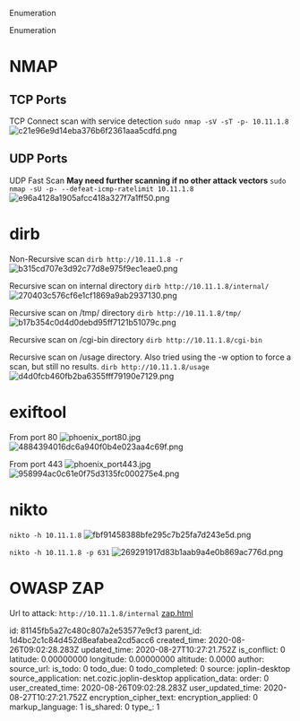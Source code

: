 Enumeration

Enumeration

# NMAP
## TCP Ports
TCP Connect scan with service detection
`sudo nmap -sV -sT -p- 10.11.1.8`
![c21e96e9d14eba376b6f2361aaa5cdfd.png](:/f485d60a7c774eba8cecac05c6b20824)

## UDP Ports
UDP Fast Scan
**May need further scanning if no other attack vectors**
`sudo nmap -sU -p- --defeat-icmp-ratelimit 10.11.1.8`
![e96a4128a1905afcc418a327f7a1ff50.png](:/a0c710d6619d4d4d986ca9537903e316)


# dirb
Non-Recursive scan
`dirb http://10.11.1.8 -r`
![b315cd707e3d92c77d8e975f9ec1eae0.png](:/4a7962e2e6ec43d3a025a6d6ea4007b6)

Recursive scan on internal directory
`dirb http://10.11.1.8/internal/`
![270403c576cf6e1cf1869a9ab2937130.png](:/c7485c7476ab4180b72205111b33ca5f)

Recursive scan on /tmp/ directory
`dirb http://10.11.1.8/tmp/`
![b17b354c0d4d0debd95ff7121b51079c.png](:/dc6d2d7c94c546549062a206fd109aa2)

Recursive scan on /cgi-bin directory
`dirb http://10.11.1.8/cgi-bin`

Recursive scan on /usage directory. Also tried using the -w option to force a scan, but still no results.
`dirb http://10.11.1.8/usage`
![d4d0fcb460fb2ba6355fff79190e7129.png](:/c021f2e6ab744997a33b5a100c5d8097)


# exiftool
From port 80
![phoenix_port80.jpg](:/44db0f97aba347ec9fc82864d2bfd9ed)
![4884394016dc6a940f0b4e023aa4c69f.png](:/8a62e166ce784a219cc68b18604a8372)

From port 443
![phoenix_port443.jpg](:/17d33c552fb84f30aedab00e384398ff)
![958994ac0c61e0f75d3135fc000275e4.png](:/214749ddc5114294b34a4ea48e783287)


# nikto
`nikto -h 10.11.1.8`
![fbf91458388bfe295c7b25fa7d243e5d.png](:/c8a525f38bd14ab794b63861d48be19c)

`nikto -h 10.11.1.8 -p 631`
![269291917d83b1aab9a4e0b869ac776d.png](:/db274f7f20a8431eb7d37991d634038e)


# OWASP ZAP
Url to attack: `http://10.11.1.8/internal`
[zap.html](:/58dad15dcf4d4c4f95a350a047664280)














id: 81145fb5a27c480c807a2e53577e9cf3
parent_id: 1d4bc2c1c84d452d8eafabea2cd5acc6
created_time: 2020-08-26T09:02:28.283Z
updated_time: 2020-08-27T10:27:21.752Z
is_conflict: 0
latitude: 0.00000000
longitude: 0.00000000
altitude: 0.0000
author: 
source_url: 
is_todo: 0
todo_due: 0
todo_completed: 0
source: joplin-desktop
source_application: net.cozic.joplin-desktop
application_data: 
order: 0
user_created_time: 2020-08-26T09:02:28.283Z
user_updated_time: 2020-08-27T10:27:21.752Z
encryption_cipher_text: 
encryption_applied: 0
markup_language: 1
is_shared: 0
type_: 1